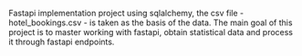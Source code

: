 Fastapi implementation project using sqlalchemy, the csv file - hotel_bookings.csv - is taken as the basis of the data. 
The main goal of this project is to master working with fastapi, obtain statistical data and process it through fastapi endpoints.
